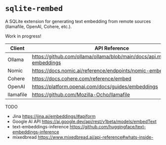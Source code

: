 # `sqlite-rembed`

A SQLite extension for generating text embedding from remote sources (llamafile, OpenAI, Cohere, etc.).

Work in progress!

| Client    | API Reference                                                              |
| --------- | -------------------------------------------------------------------------- |
| Ollama    | https://github.com/ollama/ollama/blob/main/docs/api.md#generate-embeddings |
| Nomic     | https://docs.nomic.ai/reference/endpoints/nomic-embed-text                 |
| Cohere    | https://docs.cohere.com/reference/embed                                    |
| OpenAI    | https://platform.openai.com/docs/guides/embeddings                         |
| llamafile | https://github.com/Mozilla-Ocho/llamafile                                  |

TODO

- Jina https://jina.ai/embeddings/#apiform
- Google AI API https://ai.google.dev/api/rest/v1beta/models/embedText
- text-embeddings-inference https://github.com/huggingface/text-embeddings-inference
- mixedbread https://www.mixedbread.ai/api-reference#whats-inside-
